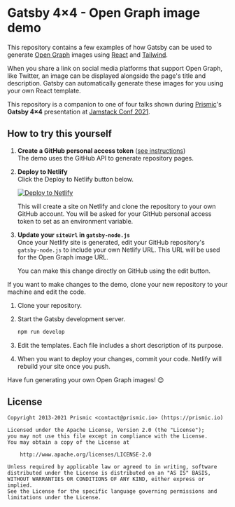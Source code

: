 # Gatsby 4×4 - Open Graph image demo

This repository contains a few examples of how Gatsby can be used to generate [Open Graph][og] images using [React][react] and [Tailwind][tailwind].

When you share a link on social media platforms that support Open Graph, like Twitter, an image can be displayed alongside the page's title and description. Gatsby can automatically generate these images for you using your own React template.

This repository is a companion to one of four talks shown during [Prismic][prismic]'s **Gatsby 4×4** presentation at [Jamstack Conf 2021][jamstackconf].

## How to try this yourself

1. **Create a GitHub personal access token** ([see instructions](https://docs.github.com/en/authentication/keeping-your-account-and-data-secure/creating-a-personal-access-token))<br/>
   The demo uses the GitHub API to generate repository pages.

2. **Deploy to Netlify**<br/>
   Click the Deploy to Netlify button below.

   [![Deploy to Netlify](https://www.netlify.com/img/deploy/button.svg)](https://app.netlify.com/start/deploy?repository=https://github.com/prismicio-community/gatsby-og-image-demo)

   This will create a site on Netlify and clone the repository to your own GitHub account. You will be asked for your GitHub personal access token to set as an environment variable.

3. **Update your `siteUrl` in `gatsby-node.js`**<br/>
   Once your Netlify site is generated, edit your GitHub repository's `gatsby-node.js` to include your own Netlify URL. This URL will be used for the Open Graph image URL.

   You can make this change directly on GitHub using the edit button.

If you want to make changes to the demo, clone your new repository to your machine and edit the code.

1. Clone your repository.
2. Start the Gatsby development server.

   ```sh
   npm run develop
   ```

3. Edit the templates. Each file includes a short description of its purpose.
4. When you want to deploy your changes, commit your code. Netlify will rebuild your site once you push.

Have fun generating your own Open Graph images! 😊

## License

```
Copyright 2013-2021 Prismic <contact@prismic.io> (https://prismic.io)

Licensed under the Apache License, Version 2.0 (the "License");
you may not use this file except in compliance with the License.
You may obtain a copy of the License at

    http://www.apache.org/licenses/LICENSE-2.0

Unless required by applicable law or agreed to in writing, software
distributed under the License is distributed on an "AS IS" BASIS,
WITHOUT WARRANTIES OR CONDITIONS OF ANY KIND, either express or implied.
See the License for the specific language governing permissions and
limitations under the License.
```

<!-- Links -->

[prismic]: https://prismic.io
[og]: https://ogp.me/
[jamstackconf]: https://jamstackconf.com/
[react]: https://reactjs.org/
[tailwind]: https://tailwindcss.com/

